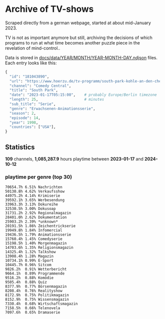 # Archive of TV-shows

Scraped directly from a german webpage, started at about mid-January 2023.

TV is not as important anymore but still, archiving the decisions of which programs to run at what time
becomes another puzzle piece in the revelation of mind-control.. 

Data is stored in [docs/data/YEAR/MONTH/YEAR-MONTH-DAY.ndjson](docs/data/) files. 
Each entry looks like this:

```python
{
  "id": "181043890", 
  "url": "https://www.hoerzu.de/tv-programm/south-park-kohle-an-den-chefkoch/bid_181043890/", 
  "channel": "Comedy Central", 
  "title": "South Park", 
  "date": "2023-01-17T05:15:00",    # probably Europe/Berlin timezone 
  "length": 25,                     # minutes 
  "sub_title": "Serie", 
  "genre": "Erwachsenen-Animationsserie", 
  "season": 2, 
  "episode": 14, 
  "year": 1998, 
  "countries": ["USA"],
}
```

## Statistics

**109** channels, **1,085,287.9** hours playtime between **2023-01-17** and **2024-10-12**


### playtime per genre (top 30)

    70654.7h 6.51% Nachrichten
    50130.8h 4.62% Verkaufsshow
    44975.2h 4.14% Krimiserie
    39592.1h 3.65% Werbesendung
    33963.3h 3.13% Dokureihe
    32530.5h 3.00% Dokusoap
    31731.2h 2.92% Regionalmagazin
    28401.0h 2.62% Dokumentation
    25903.2h 2.39% *unknown*
    20191.5h 1.86% Zeichentrickserie
    19949.8h 1.84% Infomercial
    19436.5h 1.79% Animationsserie
    15760.4h 1.45% Comedyserie
    15198.5h 1.40% Morgenmagazin
    14703.6h 1.35% Religionsmagazin
    14325.4h 1.32% Talkshow
    13908.4h 1.28% Magazin
    10734.1h 0.99% E-Sport
    10445.7h 0.96% Sitcom
    9826.2h  0.91% Wetterbericht
    9664.1h  0.89% Programmende
    9516.2h  0.88% Komödie
    9505.4h  0.88% Quiz
    8377.9h  0.77% Börsenmagazin
    8208.4h  0.76% Realityshow
    8172.9h  0.75% Politikmagazin
    8152.9h  0.75% Wissensmagazin
    7330.4h  0.68% Wirtschaftsmagazin
    7158.5h  0.66% Telenovela
    7097.6h  0.65% Dramaserie
